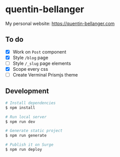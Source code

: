 # quentin-bellanger

My personal website: https://quentin-bellanger.com

## To do
- [x] Work on `Post` component
- [x] Style `/blog` page
- [ ] Style `/_slug` page elements
- [x] Scope every css
- [ ] Create Verminal Prismjs theme

## Development

``` bash
# Install dependencies
$ npm install

# Run local server
$ npm run dev

# Generate static project
$ npm run generate

# Publish it on Surge
$ npm run deploy
```
